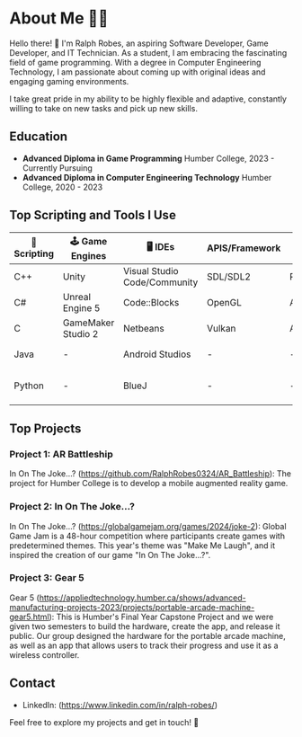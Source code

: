 # About Me 👨‍💻
Hello there! 👋 I'm Ralph Robes, an aspiring  Software Developer, Game Developer, and  IT Technician. As a student, I am embracing the fascinating field of game programming. With a degree in Computer Engineering Technology, I am passionate about coming up with original ideas and engaging gaming environments.

I take great pride in my ability to be highly flexible and adaptive, constantly willing to take on new tasks and pick up new skills.


## Education
- **Advanced Diploma in Game Programming**
  Humber College, 2023 - Currently Pursuing
- **Advanced Diploma in Computer Engineering Technology**
  Humber College, 2020 - 2023

## Top Scripting and Tools I Use
| 📄 Scripting | 🕹️ Game Engines    |    🖥️ IDEs                      | APIS/Framework |🖱️ Micro-controllers  | ⚒️ Others             |          
| ---    |          ---       | ---                          | --- |---                  | ---                |
| C++     | Unity              | Visual Studio Code/Community | SDL/SDL2 |Raspberry Pi       | 3ds Max 2024           |
| C#    | Unreal Engine 5    | Code::Blocks                 | OpenGL | Arduino                | Git |
| C     | GameMaker Studio 2 | Netbeans                     | Vulkan |ATMega328P        | Blender            |
| Java   |  -                | Android Studios              |  -   |-                     | Substance Painter |
| Python |      -              | BlueJ                        | - |    -                      |  Cisco Packet Tracer |

## Top Projects
### Project 1: AR Battleship
In On The Joke...? (https://github.com/RalphRobes0324/AR_Battleship): The project for Humber College is to develop a mobile augmented reality game.

### Project 2: In On The Joke...?
In On The Joke...? (https://globalgamejam.org/games/2024/joke-2): Global Game Jam is a 48-hour competition where participants create games with predetermined themes. This year's theme was "Make Me Laugh", and it inspired the creation of our game "In On The Joke...?".

### Project 3: Gear 5
Gear 5 (https://appliedtechnology.humber.ca/shows/advanced-manufacturing-projects-2023/projects/portable-arcade-machine-gear5.html): This is Humber's Final Year Capstone Project and we were given two semesters to build the hardware, create the app, and release it public. Our group designed the hardware for the portable arcade machine, as well as an app that allows users to track their progress and use it as a wireless controller.

## Contact
- LinkedIn: (https://www.linkedin.com/in/ralph-robes/)

Feel free to explore my projects and get in touch! 🚀

